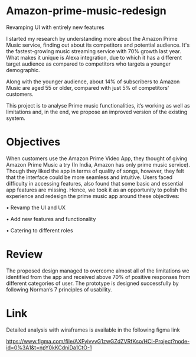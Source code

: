 # Amazon-prime-music-redesign
Revamping UI with entirely new features

I started my research by understanding more about the Amazon Prime Music service, finding out about its competitors and potential audience. It's the fastest-growing music streaming service with 70% growth last year. What makes it unique is Alexa integration, due to which it has a different target audience as compared to competitors who targets a younger demographic.

Along with the younger audience, about 14% of subscribers to Amazon Music are aged 55 or older, compared with just 5% of competitors' customers.

This project is to analyse Prime music functionalities, it’s working as well as limitations and, in the end, we propose an improved version of the existing system.

# Objectives

When customers use the Amazon Prime Video App, they thought of giving Amazon Prime Music a try (In India, Amazon has only prime music service). Though they liked the app in terms of quality of songs, however, they felt that the interface could be more seamless and intuitive. Users faced difficulty in accessing features, also found that some basic and essential app features are missing. Hence, we took it as an opportunity to polish the experience and redesign the prime music app around these objectives:

•	Revamp the UI and UX

•	Add new features and functionality

•	Catering to different roles


# Review
The proposed design managed to overcome almost all of the limitations we identified from the app and received above 70% of positive responses from different categories of user. The prototype is designed successfully by following Norman’s 7 principles of usability. 

# Link
Detailed analysis with wiraframes is available in the following figma link

https://www.figma.com/file/AXFyivvvG1zwGZdZVRfKso/HCI-Project?node-id=0%3A1&t=npY0kKCdniDa1CtO-1







